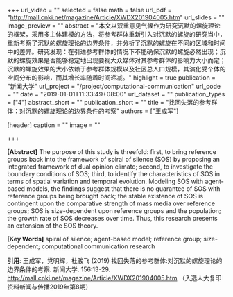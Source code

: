 +++
url_video = ""
selected = false
math = false
url_pdf = "http://mall.cnki.net/magazine/Article/XWDX201904005.htm"
url_slides = ""
image_preview = ""
abstract = "本文以双重意见气候作为研究沉默的螺旋理论的框架，采用多主体建模的方法，将参考群体重新引入对沉默的螺旋的研究当中，重新考察了沉默的螺旋理论的边界条件，并分析了沉默的螺旋在不同的区域和时间中的差异。研究发现：在引进参考群体的情况下不能确保沉默的螺旋必然出现；沉默的螺旋效果是否能够稳定地出现要视大众媒体对其参考群体的影响力大小而定；沉默的螺旋效果的大小依赖于参考群体规模以及社区总人口规模，其演化受个体的空间分布的影响，而其增长率随着时间递减。"
highlight = true
publication = "新闻大学"
url_project = "/project/computational-communication"
url_code = ""
date = "2019-01-01T11:33:49+08:00"
url_dataset = ""
publication_types = ["4"]
abstract_short = ""
publication_short = ""
title = "找回失落的参考群体：对沉默的螺旋理论的边界条件的考察"
authors = ["王成军"]

[header]
  caption = ""
  image = ""

+++



**[Abstract]** The purpose of this study is threefold: first, to bring reference groups back into the framework of spiral of silence (SOS) by proposing an integrated framework of dual opinion climate; second, to investigate the boundary conditions of SOS; third, to identify the characteristics of SOS in terms of spatial variation and temporal evolution. Modeling SOS with agent-based models, the findings suggest that there is no guarantee of SOS with reference groups being brought back; the stable existence of SOS is contingent upon the comparative strength of mass media over reference groups; SOS is size-dependent upon reference groups and the population; the growth rate of SOS decreases over time. Thus, this research presents an extension of the SOS theory.

**[Key Words]** spiral of silence; agent-based model; reference group; size-dependent; computational communication research

**引用**: 王成军，党明辉，杜骏飞 (2019) 找回失落的参考群体:对沉默的螺旋理论的边界条件的考察. 新闻大学. 156:13-29. http://mall.cnki.net/magazine/Article/XWDX201904005.htm （入选人大复印资料新闻与传播2019年第8期）
